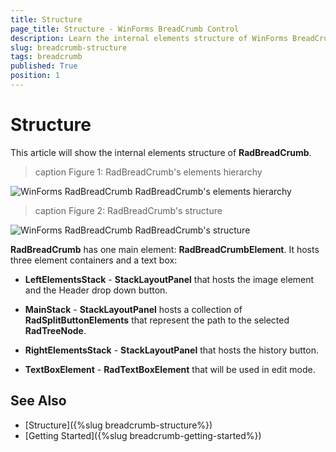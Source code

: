 ```yaml
---
title: Structure
page_title: Structure - WinForms BreadCrumb Control
description: Learn the internal elements structure of WinForms BreadCrumb.   
slug: breadcrumb-structure
tags: breadcrumb
published: True
position: 1
---
```


# Structure

This article will show the internal elements structure of **RadBreadCrumb**.

>caption Figure 1: RadBreadCrumb's elements hierarchy

![WinForms RadBreadCrumb RadBreadCrumb's elements hierarchy](images/breadcrumb-structure001.png)

>caption Figure 2: RadBreadCrumb's structure

![WinForms RadBreadCrumb RadBreadCrumb's structure](images/breadcrumb-structure002.png)

**RadBreadCrumb** has one main element: **RadBreadCrumbElement**. It hosts three element containers and a text box: 

* **LeftElementsStack** - **StackLayoutPanel** that hosts the image element and the Header drop down button.

* **MainStack** - **StackLayoutPanel** hosts a collection of **RadSplitButtonElements** that represent the path to the selected **RadTreeNode**.  

* **RightElementsStack** - **StackLayoutPanel** that hosts the history button. 

* **TextBoxElement** - **RadTextBoxElement** that will be used in edit mode. 
 
## See Also
* [Structure]({%slug breadcrumb-structure%}) 
* [Getting Started]({%slug breadcrumb-getting-started%})

